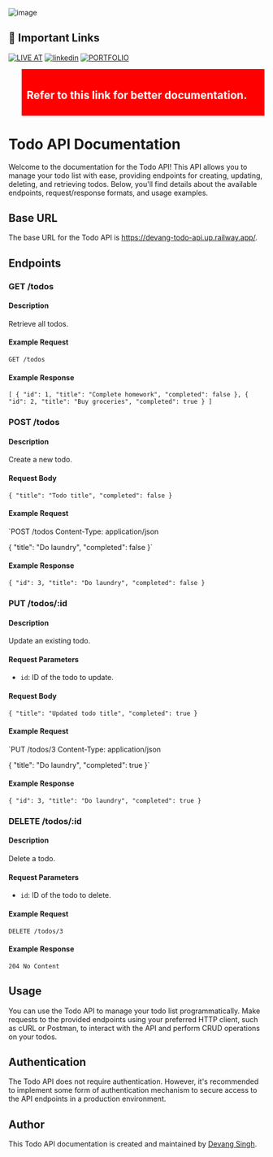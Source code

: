 ![image](https://github.com/devang-singh0/TODO_API/assets/100257042/955a2dfb-b7ab-4d8d-86fb-96bb03e4bfeb)


## 🔗 Important Links
[![LIVE AT](https://img.shields.io/badge/LIVE_AT-000?style=for-the-badge&logo=ko-fi&logoColor=white)](https://devang-todo-api.up.railway.app/)
[![linkedin](https://img.shields.io/badge/linkedin-0A66C2?style=for-the-badge&logo=linkedin&logoColor=white)](https://www.linkedin.com/in/devang-singh-b29353255/)
[![PORTFOLIO](https://img.shields.io/badge/portfolio-1DA1F2?style=for-the-badge&logo=github&logoColor=white)](https://devang-singh0.github.io/portfolio/)


<blockquote style="background-color:red; color:white; padding:10px;">
  <h2>Refer to <a href="https://devang-todo-api.up.railway.app/" style="color:white; text-decoration:none;">this link</a> for better documentation.</h2>
</blockquote>



Todo API Documentation
======================

Welcome to the documentation for the Todo API! This API allows you to manage your todo list with ease, providing endpoints for creating, updating, deleting, and retrieving todos. Below, you'll find details about the available endpoints, request/response formats, and usage examples.

Base URL
--------

The base URL for the Todo API is <https://devang-todo-api.up.railway.app/>.

Endpoints
---------

### GET /todos

#### Description

Retrieve all todos.

#### Example Request


`GET /todos`

#### Example Response


`[
  {
    "id": 1,
    "title": "Complete homework",
    "completed": false
  },
  {
    "id": 2,
    "title": "Buy groceries",
    "completed": true
  }
]`

### POST /todos

#### Description

Create a new todo.

#### Request Body


`{
  "title": "Todo title",
  "completed": false
}`

#### Example Request


`POST /todos
Content-Type: application/json

{
  "title": "Do laundry",
  "completed": false
}`

#### Example Response


`{
  "id": 3,
  "title": "Do laundry",
  "completed": false
}`

### PUT /todos/:id

#### Description

Update an existing todo.

#### Request Parameters

-   `id`: ID of the todo to update.

#### Request Body


`{
  "title": "Updated todo title",
  "completed": true
}`

#### Example Request


`PUT /todos/3
Content-Type: application/json

{
  "title": "Do laundry",
  "completed": true
}`

#### Example Response


`{
  "id": 3,
  "title": "Do laundry",
  "completed": true
}`

### DELETE /todos/:id

#### Description

Delete a todo.

#### Request Parameters

-   `id`: ID of the todo to delete.

#### Example Request

`DELETE /todos/3`

#### Example Response

`204 No Content`

Usage
-----
You can use the Todo API to manage your todo list programmatically. Make requests to the provided endpoints using your preferred HTTP client, such as cURL or Postman, to interact with the API and perform CRUD operations on your todos.

Authentication
--------------

The Todo API does not require authentication. However, it's recommended to implement some form of authentication mechanism to secure access to the API endpoints in a production environment.

Author
------

This Todo API documentation is created and maintained by [Devang Singh](https://github.com/devang-singh0).
